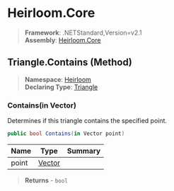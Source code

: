 # Heirloom.Core

> **Framework**: .NETStandard,Version=v2.1  
> **Assembly**: [Heirloom.Core][0]

## Triangle.Contains (Method)

> **Namespace**: [Heirloom][0]  
> **Declaring Type**: [Triangle][1]

### Contains(in Vector)

Determines if this triangle contains the specified point.

```cs
public bool Contains(in Vector point)
```

| Name  | Type        | Summary |
|-------|-------------|---------|
| point | [Vector][2] |         |

> **Returns** - `bool`

[0]: ../../../Heirloom.Core.md
[1]: ../Triangle.md
[2]: ../Vector.md
